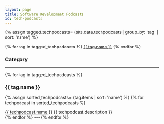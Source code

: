```yaml
---
layout: page
title: Software Development Podcasts
id: tech-podcasts
---
```


{% assign tagged_techpodcasts= (site.data.techpodcasts | group_by: 'tag' | sort: 'name') %}

<section>
{% for tag in tagged_techpodcasts %}
<span><a href="#{{ tag.name }}">{{ tag.name }}</a></span>
{% endfor %}
</section>

### Category

---

{% for tag in tagged_techpodcasts %}
### {{ tag.name }}
{% assign sorted_techpodcasts= (tag.items | sort: 'name') %}
{% for techpodcast in sorted_techpodcasts %}
<section itemscope class="podcast">
<span itemprop="title" class="podcast-title"><a href="{{ techpodcast.url }}">{{ techpodcast.name }}</a></span>
<span itemprop="description" class="podcast-description">{{ techpodcast.description }}</span>
</section>
{% endfor %}
---
{% endfor %}
